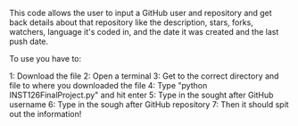 This code allows the user to input a GitHub user and repository and get back details about that repository like the description, stars, forks, watchers, language it's coded in, and the date it was created and the last push date.

To use you have to:

1: Download the file 
2: Open a terminal
3: Get to the correct directory and file to where you downloaded the file
4: Type "python INST126FinalProject.py" and hit enter
5: Type in the sought after GitHub username
6: Type in the sough after GitHub repository
7: Then it should spit out the information!
